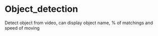 # Object_detection
Detect object from video, can display object name, % of matchings and speed of moving 
